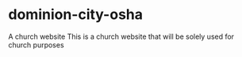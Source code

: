 # dominion-city-osha
A church website
This is a church website that will be solely used for church purposes
